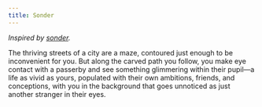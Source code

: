 ```yaml
---
title: Sonder
---
```


*Inspired by [sonder](https://vox-obscura.vercel.app/faces-in-a-crowd/sonder).*

The thriving streets of a city are a maze, contoured just enough to be inconvenient for you. But along the carved path you follow, you make eye contact with a passerby and see something glimmering within their pupil—a life as vivid as yours, populated with their own ambitions, friends, and conceptions, with you in the background that goes unnoticed as just another stranger in their eyes.
